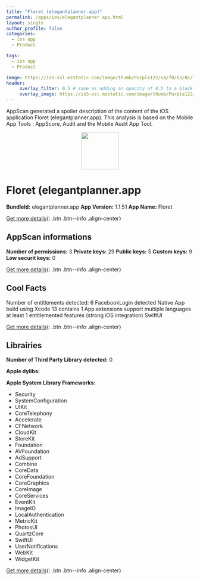 ```yaml
---
title: "Floret (elegantplanner.app)"
permalink: /apps/ios/elegantplanner.app.html
layout: single
author_profile: false
categories: 
  - ios app 
  - Product 

tags: 
  - ios app 
  - Product 

image: https://is5-ssl.mzstatic.com/image/thumb/Purple122/v4/f0/63/8c/f0638ceb-a00a-2ce5-4726-3b83eaa7cd72/f1-1x_U007emarketing-0-5-0-85-220.png/512x512bb.jpg
header: 
     overlay_filter: 0.5 # same as adding an opacity of 0.5 to a black background
     overlay_image: https://is5-ssl.mzstatic.com/image/thumb/Purple122/v4/f0/63/8c/f0638ceb-a00a-2ce5-4726-3b83eaa7cd72/f1-1x_U007emarketing-0-5-0-85-220.png/512x512bb.jpg
---
```

AppScan generated a spoiler description of the content of the iOS application Floret (elegantplanner.app). This analysis is based on the Mobile App Tools : AppScore, Audit and the Mobile Audit App Tool.

  
  
<div style="text-align: center;"><img src="https://is5-ssl.mzstatic.com/image/thumb/Purple122/v4/f0/63/8c/f0638ceb-a00a-2ce5-4726-3b83eaa7cd72/f1-1x_U007emarketing-0-5-0-85-220.png/512x512bb.jpg" width="100" height="100"></div>  
  
# Floret (elegantplanner.app

**BundleId:** elegantplanner.app
**App Version:** 1.1.51
**App Name:** Floret


[Get more details](/pricing.html){: .btn .btn--info .align-center}  
  
## AppScan informations 

**Number of permissions:** 3
**Private keys:** 29
**Public keys:** 5
**Custom keys:** 9
**Low securit keys:** 0
  
[Get more details](/pricing.html){: .btn .btn--info .align-center}

## Cool Facts

Number of entitlements detected: 6
FacebookLogin detected
Native App
build using Xcode 13
contains 1 App extensions
support multiple languages
at least 1 entitlemented features (strong iOS integration)
SwiftUI
  
[Get more details](/pricing.html){: .btn .btn--info .align-center}

## Librairies 
**Number of Third Party Library detected:** 0

**Apple dylibs:**


**Apple System Library Frameworks:**
- Security
- SystemConfiguration
- UIKit
- CoreTelephony
- Accelerate
- CFNetwork
- CloudKit
- StoreKit
- Foundation
- AVFoundation
- AdSupport
- Combine
- CoreData
- CoreFoundation
- CoreGraphics
- CoreImage
- CoreServices
- EventKit
- ImageIO
- LocalAuthentication
- MetricKit
- PhotosUI
- QuartzCore
- SwiftUI
- UserNotifications
- WebKit
- WidgetKit


  
[Get more details](/pricing.html){: .btn .btn--info .align-center}

